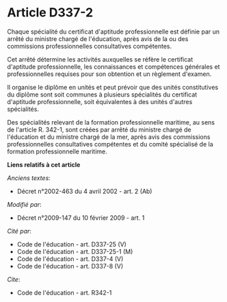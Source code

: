 # Article D337-2

Chaque spécialité du certificat d'aptitude professionnelle est définie par un arrêté du ministre chargé de l'éducation, après
avis de la ou des commissions professionnelles consultatives compétentes. 

Cet arrêté détermine les activités auxquelles se réfère le certificat d'aptitude professionnelle, les connaissances et
compétences générales et professionnelles requises pour son obtention et un règlement d'examen. 

Il organise le diplôme en unités et peut prévoir que des unités constitutives du diplôme sont soit communes à plusieurs
spécialités du certificat d'aptitude professionnelle, soit équivalentes à des unités d'autres spécialités. 

Des spécialités relevant de la formation professionnelle maritime, au sens de l'article R. 342-1, sont créées par arrêté du
ministre chargé de l'éducation et du ministre chargé de la mer, après avis des commissions professionnelles consultatives
compétentes et du comité spécialisé de la formation professionnelle maritime.

**Liens relatifs à cet article**

_Anciens textes_:

  - Décret n°2002-463 du 4 avril 2002 - art. 2 (Ab)

_Modifié par_:

  - Décret n°2009-147 du 10 février 2009 - art. 1

_Cité par_:

  - Code de l'éducation - art. D337-25 (V)
  - Code de l'éducation - art. D337-25-1 (M)
  - Code de l'éducation - art. D337-4 (V)
  - Code de l'éducation - art. D337-8 (V)

_Cite_:

  - Code de l'éducation - art. R342-1
